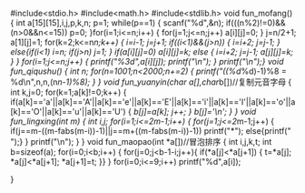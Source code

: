 #include<stdio.h>
#include<math.h>
#include<stdlib.h>
void fun_mofang()
{
    int a[15][15],i,j,p,k,n;
    p=1;
    while(p==1)
    {
        scanf("%d",&n);
        if(((n%2)!=0)&&(n>0&&n<=15))
            p=0;
    }for(i=1;i<=n;i++)
    {
        for(j=1;j<=n;j++)
            a[i][j]=0;
    }
    j=n/2+1;
    a[1][j]=1;
    for(k=2;k<=n*n;k++)
    {
        i=i-1;
        j=j+1;
        if((i<1)&&(j>n))
        {
            i=i+2;
            j=j-1;
        }
        else{if(i<1)
            i=n;
            if(j>n)
                j=1;
        }
        if(a[i][j]=0)
            a[i][j]=k;
        else
        {
            i=i+2;
            j=j-1;
            a[j][j]=k;
        }
    }
    for(i=1;j<=n;j++)
    {
        printf("%3d",a[i][j]);
        printf("\n");
    }
    printf("\n");}
void fun_qiqushu()
{
	int n;
	for(n=1001;n<2000;n+=2)
	{
		printf("((%d*%d)-1)%8 = %d\n",n,n,(n*n-1)%8);
	}
}
void fun_yuanyin(char a[],char*b[])//复制元音字母
{
    int k,j=0;
    for(k=1;a[k]!=0;k++)
    {
        if(a[k]=='a'||a[k]=='A'||a[k]=='e'||a[k]=='E'||a[k]=='i'||a[k]=='I'||a[k]=='o'||a[k]=='O'||a[k]=='u'||a[k]=='U')
        {
            *b[j]=a[k];
            j++;
        }
        *b[j]='\n';
    }
}
void fun_lingxing(int m)
{
    int i,j;
    for(i=1;i<=2*m-1;i++)
    {
        for(j=1;j<=2*m-1;j++)
        {
            if(j==m-((m-fabs(m-i))-1)||j==m+((m-fabs(m-i))-1))
                printf("*");
            else{printf(" ");}
        }
        printf("\n");
    }
}
void fun_maopao(int *a[])//冒泡排序
{
    int i,j,k,t;
    int b=sizeof(a);
    for(i=0;i<b;i++)
    {
        for(j=0;j<b-1-i;j++){
        if(*a[j]<*a[j+1])
        {
            t=*a[j];
            *a[j]<*a[j+1];
            *a[j+1]=t;
        }}
    }
        for(i=0;i<=9;i++)
            printf("%d",a[i]);

}
